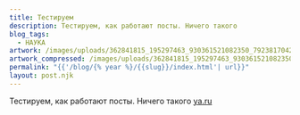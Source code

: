 ```yaml
---
title: Тестируем
description: Тестируем, как работают посты. Ничего такого
blog_tags:
  - НАУКА
artwork: /images/uploads/362841815_195297463_930361521082350_7923817042515047013_n.jpg
artwork_compressed: /images/uploads/362841815_195297463_930361521082350_7923817042515047013_n.webp
permalink: "{{'/blog/{% year %}/{{slug}}/index.html'| url}}"
layout: post.njk
---
```

Тестируем, как работают посты. Ничего такого [ya.ru](ya.ru)